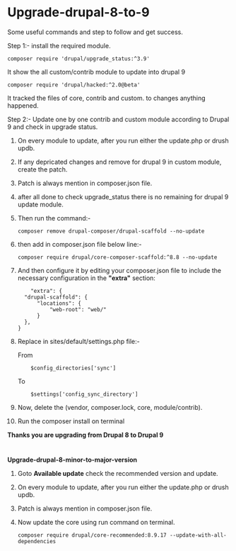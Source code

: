 # Upgrade-drupal-8-to-9
Some useful commands and step to follow and get success.

Step 1:- install the required module.

    composer require 'drupal/upgrade_status:^3.9'
It show the all custom/contrib module to update into drupal 9

    composer require 'drupal/hacked:^2.0@beta'
It tracked the files of core, contrib and custom. to changes anything happened.

Step 2:-  Update one by one contrib and custom module according to Drupal 9 and check in upgrade status.

1.  On every module to update, after you run either the update.php or drush updb.
2.  If any depricated changes and remove for drupal 9 in custom module, create the patch.
3.  Patch is always mention in composer.json file.
4.  after all done to check upgrade_status there is no remaining for drupal 9 update module.
5.  Then run the command:-
    
        composer remove drupal-composer/drupal-scaffold --no-update
        
6.  then add in composer.json file below line:-
     
        composer require drupal/core-composer-scaffold:^8.8 --no-update
        
7.  And then configure it by editing your composer.json file to include the necessary configuration in the **"extra"** section:

            "extra": {
          "drupal-scaffold": {
              "locations": {
                  "web-root": "web/"
              }
          },
        }
        
8.  Replace in sites/default/settings.php file:-

    From   
    
            $config_directories['sync']
    To
           
            $settings['config_sync_directory']
             
9.  Now, delete the (vendor, composer.lock, core, module/contrib).
10.  Run the composer install on terminal   

**Thanks you are upgrading from Drupal 8 to Drupal 9**


#

**Upgrade-drupal-8-minor-to-major-version**

1.  Goto **Available update** check the recommended version and update.
2.  On every module to update, after you run either the update.php or drush updb.
3.  Patch is always mention in composer.json file.
4.  Now update the core using run command on terminal.
          
        composer require drupal/core-recommended:8.9.17 --update-with-all-dependencies
